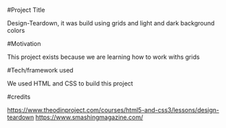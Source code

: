 #Project Title

Design-Teardown, it was build using grids and light and dark background colors

#Motivation

This project exists because we are learning how to work withs grids

#Tech/framework used

We used HTML and CSS to build this project

#credits

https://www.theodinproject.com/courses/html5-and-css3/lessons/design-teardown
https://www.smashingmagazine.com/





